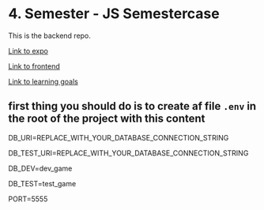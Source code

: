# 4. Semester - JS Semestercase
This is the backend repo.

[Link to expo](https://expo.io/@obaydah/teamfinder)

[Link to frontend](https://github.com/Obaydahm/4sem-js/tree/master/Period%203/day%202-3/ex)

[Link to learning goals](https://docs.google.com/document/d/1S2rbnEMcXojoKq8lVopE6eSE1nZ-oARbkgIq7m9Ppno/edit?usp=sharing)

## first thing you should do is to create af file `.env` in the root of the project with this content
DB_URI=REPLACE_WITH_YOUR_DATABASE_CONNECTION_STRING

DB_TEST_URI=REPLACE_WITH_YOUR_DATABASE_CONNECTION_STRING

DB_DEV=dev_game

DB_TEST=test_game

PORT=5555

